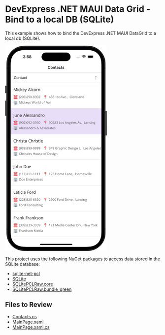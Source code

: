 # DevExpress .NET MAUI Data Grid - Bind to a local DB (SQLite)

This example shows how to bind the DevExpress .NET MAUI DataGrid to a local db (SQLite).

<img src="Images/bind-datagrid-to-sqlite.png" width="330px"/>

This project uses the following NuGet packages to access data stored in the SQLite database:

* [sqlite-net-pcl](https://www.nuget.org/packages/sqlite-net-pcl/)
* [SQLite](https://www.nuget.org/packages/sqlite/)
* [SQLitePCLRaw.core](https://www.nuget.org/packages/SQLitePCLRaw.core/)
* [SQLitePCLRaw.bundle_green](https://www.nuget.org/packages/SQLitePCLRaw.bundle_green/) 

<!-- default file list -->
## Files to Review

* [Contacts.cs](./Model/Contacts.cs)
* [MainPage.xaml](./MainPage.xaml)
* [MainPage.xaml.cs](./MainPage.xaml.cs)

<!-- default file list end -->

